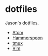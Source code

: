 # dotfiles

Jason's dotfiles.

- [Atom](/atom/README.md)
- [Hammerspoon](/hammerspoon/README.md)
- [tmux](/tmux/README.md)
- [Vim](/vim/README.md)
